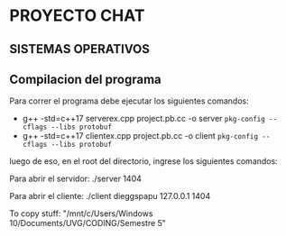 # PROYECTO CHAT

## SISTEMAS OPERATIVOS

## Compilacion del programa

Para correr el programa debe ejecutar los siguientes comandos:

- g++ -std=c++17 serverex.cpp project.pb.cc -o server `pkg-config --cflags --libs protobuf`
- g++ -std=c++17 clientex.cpp project.pb.cc -o client `pkg-config --cflags --libs protobuf`

luego de eso, en el root del directorio, ingrese los siguientes comandos:

Para abrir el servidor:
./server 1404

Para abrir el cliente:
./client dieggspapu 127.0.0.1 1404


To copy stuff: "/mnt/c/Users/Windows 10/Documents/UVG/CODING/Semestre 5"
